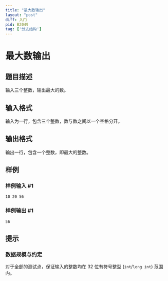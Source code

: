 ```yaml
---
title: "最大数输出"
layout: "post"
diff: 入门
pid: B2049
tag: ['分支结构']
---
```

# 最大数输出
## 题目描述

输入三个整数，输出最大的数。
## 输入格式

输入为一行，包含三个整数，数与数之间以一个空格分开。
## 输出格式

输出一行，包含一个整数，即最大的整数。
## 样例

### 样例输入 #1
```
10 20 56
```
### 样例输出 #1
```
56
```
## 提示

### 数据规模与约定

对于全部的测试点，保证输入的整数均在 32 位有符号整型 (`int`/`long int`) 范围内。
